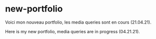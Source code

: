 # new-portfolio

Voici mon nouveau portfolio, les media queries sont en cours (21.04.21).

Here is my new portfolio, media queries are in progress (04.21.21).
